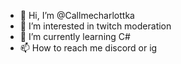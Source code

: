 - 👋 Hi, I’m @Callmecharlottka
- 👀 I’m interested in twitch moderation
- 🌱 I’m currently learning C#
- 📫 How to reach me discord or ig

<!---
Callmecharlottka/Callmecharlottka is a ✨ special ✨ repository because its `README.md` (this file) appears on your GitHub profile.
You can click the Preview link to take a look at your changes.
--->
